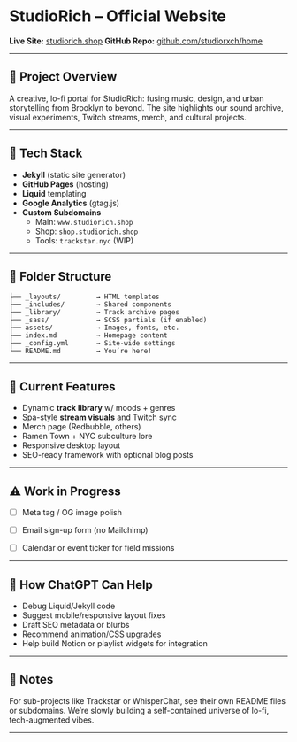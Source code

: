 
# StudioRich – Official Website

**Live Site:** [studiorich.shop](http://studiorich.shop)
**GitHub Repo:** [github.com/studiorxch/home](https://github.com/studiorxch/home)

---

## 🎯 Project Overview

A creative, lo-fi portal for StudioRich: fusing music, design, and urban storytelling from Brooklyn to beyond.
The site highlights our sound archive, visual experiments, Twitch streams, merch, and cultural projects.

---

## 🧱 Tech Stack

- **Jekyll** (static site generator)
- **GitHub Pages** (hosting)
- **Liquid** templating
- **Google Analytics** (gtag.js)
- **Custom Subdomains**
  - Main: `www.studiorich.shop`
  - Shop: `shop.studiorich.shop`
  - Tools: `trackstar.nyc` (WIP)

---

## 📁 Folder Structure

```
├── _layouts/         → HTML templates
├── _includes/        → Shared components
├── _library/         → Track archive pages
├── _sass/            → SCSS partials (if enabled)
├── assets/           → Images, fonts, etc.
├── index.md          → Homepage content
├── _config.yml       → Site-wide settings
└── README.md         → You’re here!
```

---

## 🚀 Current Features

- Dynamic **track library** w/ moods + genres
- Spa-style **stream visuals** and Twitch sync
- Merch page (Redbubble, others)
- Ramen Town + NYC subculture lore
- Responsive desktop layout
- SEO-ready framework with optional blog posts

---

## ⚠️ Work in Progress

- [ ] Meta tag / OG image polish

- [ ] Email sign-up form (no Mailchimp)

- [ ] Calendar or event ticker for field missions


---

## 🧠 How ChatGPT Can Help

- Debug Liquid/Jekyll code
- Suggest mobile/responsive layout fixes
- Draft SEO metadata or blurbs
- Recommend animation/CSS upgrades
- Help build Notion or playlist widgets for integration

---

## 📌 Notes

For sub-projects like Trackstar or WhisperChat, see their own README files or subdomains.
We’re slowly building a self-contained universe of lo-fi, tech-augmented vibes.

---
